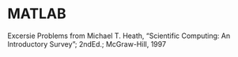 # MATLAB
Excersie Problems from Michael    T.    Heath, “Scientific    Computing:    An    Introductory    Survey”;    2ndEd.;    McGraw-Hill,    1997
